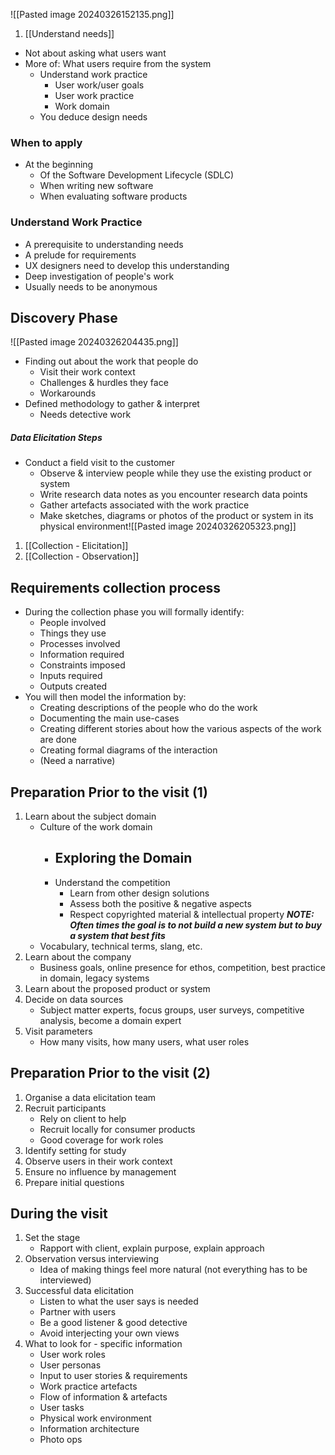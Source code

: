 ![[Pasted image 20240326152135.png]]
1. [[Understand needs]]


- Not about asking what users want
- More of: What users require from the system
	- Understand work practice
		- User work/user goals
		- User work practice
		- Work domain
	- You deduce design needs
### When to apply
- At the beginning
	- Of the Software Development Lifecycle (SDLC)
	- When writing new software
	- When evaluating software products
### Understand Work Practice
- A prerequisite to understanding needs
- A prelude for requirements
- UX designers need to develop this understanding
- Deep investigation of people's work
- Usually needs to be anonymous
## Discovery Phase
![[Pasted image 20240326204435.png]]
- Finding out about the work that people do
	- Visit their work context
	- Challenges & hurdles they face
	- Workarounds
- Defined methodology to gather & interpret
	- Needs detective work
##### Data Elicitation Steps
- Conduct a field visit to the customer
	- Observe & interview people while they use the existing product or system
	- Write research data notes as you encounter research data points
	- Gather artefacts associated with the work practice
	- Make sketches, diagrams or photos of the product or system in its physical environment![[Pasted image 20240326205323.png]]
1. [[Collection - Elicitation]]
2. [[Collection - Observation]]
## Requirements collection process
- During the collection phase you will formally identify:
	- People involved
	- Things they use
	- Processes involved
	- Information required
	- Constraints imposed
	- Inputs required
	- Outputs created
- You will then model the information by:
	- Creating descriptions of the people who do the work
	- Documenting the main use-cases
	- Creating different stories about how the various aspects of the work are done
	- Creating formal diagrams of the interaction
	- (Need a narrative)
## Preparation Prior to the visit (1)
1. Learn about the subject domain
	- Culture of the work domain
		- ## Exploring the Domain
		- Understand the competition
			- Learn from other design solutions
			- Assess both the positive & negative aspects
			- Respect copyrighted material & intellectual property
		***NOTE: Often times the goal is to not build a new system but to buy a system that best fits***
	- Vocabulary, technical terms, slang, etc.
2. Learn about the company
	- Business goals, online presence for ethos, competition, best practice in domain, legacy systems
3. Learn about the proposed product or system
4. Decide on data sources
	- Subject matter experts, focus groups, user surveys, competitive analysis, become a domain expert
5. Visit parameters
	- How many visits, how many users, what user roles
## Preparation Prior to the visit (2)
1. Organise a data elicitation team
2. Recruit participants
	- Rely on client to help
	- Recruit locally for consumer products
	- Good coverage for work roles
3. Identify setting for study
4. Observe users in their work context
5. Ensure no influence by management
6. Prepare initial questions
## During the visit
1. Set the stage
	- Rapport with client, explain purpose, explain approach
2. Observation versus interviewing
	- Idea of making things feel more natural (not everything has to be interviewed)
3. Successful data elicitation
	- Listen to what the user says is needed
	- Partner with users
	- Be a good listener & good detective
	- Avoid interjecting your own views
4. What to look for - specific information
	- User work roles
	- User personas
	- Input to user stories & requirements
	- Work practice artefacts
	- Flow of information & artefacts
	- User tasks
	- Physical work environment
	- Information architecture
	- Photo ops